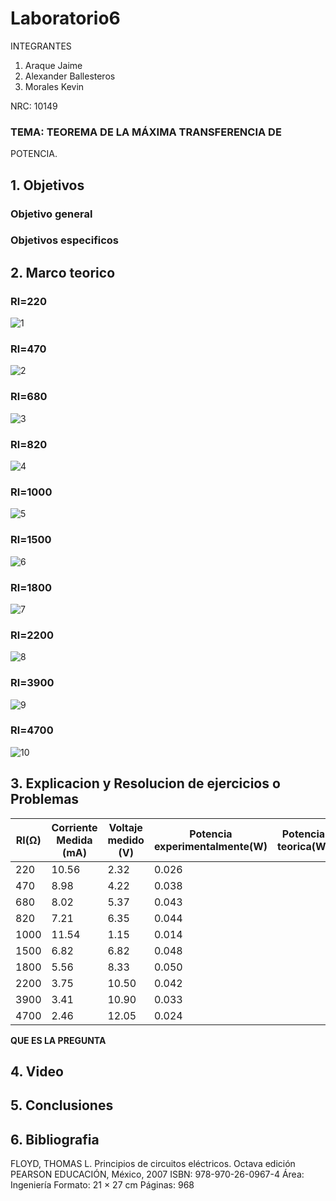 # Laboratorio6
INTEGRANTES

1. Araque Jaime
2. Alexander Ballesteros
3. Morales Kevin

NRC: 10149
### TEMA:  TEOREMA DE LA MÁXIMA TRANSFERENCIA DE

POTENCIA.
## 1. Objetivos
### Objetivo general
### Objetivos especificos
## 2. Marco teorico

### Rl=220
![1](https://user-images.githubusercontent.com/93224166/149435789-1e4e0e12-94a4-4a94-a73f-10f6b476dbd3.png)

### Rl=470
![2](https://user-images.githubusercontent.com/93224166/149435791-89dcf22f-9887-4877-8f06-231c28369443.png)

### Rl=680
![3](https://user-images.githubusercontent.com/93224166/149435794-d939d5e1-8d9f-4ce2-922d-03a8cadb63d1.png)

### Rl=820
![4](https://user-images.githubusercontent.com/93224166/149435797-4af980f0-3b01-47d8-9af1-0b9cf7e84821.png)

### Rl=1000
![5](https://user-images.githubusercontent.com/93224166/149435798-7ff53918-e740-40ef-9915-dbaf03496594.png)

### Rl=1500
![6](https://user-images.githubusercontent.com/93224166/149435799-c70d6ffb-d105-4611-97d1-04545a074994.png)

### Rl=1800
![7](https://user-images.githubusercontent.com/93224166/149435802-0c95cf93-be02-4828-ac74-7d257ff6e794.png)

### Rl=2200
![8](https://user-images.githubusercontent.com/93224166/149435780-06813995-b030-4db5-8e9d-50cada353e95.png)

### Rl=3900
![9](https://user-images.githubusercontent.com/93224166/149435785-3e0d7507-8c7e-44ef-869f-73b4089ad281.png)

### Rl=4700
![10](https://user-images.githubusercontent.com/93224166/149435787-ca2bbfa3-0e66-475e-a0b5-d17c094233c5.png)



## 3. Explicacion y Resolucion de ejercicios o Problemas

|Rl(Ω)|Corriente Medida (mA)|Voltaje medido (V)| Potencia experimentalmente(W)| Potencia teorica(W)|
|-------|----|---|---|----|
|220|10.56|2.32|0.026|
|470|8.98|4.22|0.038|
|680|8.02|5.37|0.043|
|820|7.21|6.35|0.044|
|1000|11.54|1.15|0.014|
|1500|6.82|6.82|0.048|
|1800|5.56|8.33|0.050|
|2200|3.75|10.50|0.042|
|3900|3.41|10.90|0.033|
|4700|2.46|12.05|0.024|

**QUE ES LA PREGUNTA**

## 4. Video 
## 5. Conclusiones
## 6. Bibliografia
FLOYD, THOMAS L. Principios de circuitos eléctricos. Octava edición PEARSON EDUCACIÓN, México, 2007 ISBN: 978-970-26-0967-4 Área: Ingeniería Formato: 21 × 27 cm Páginas: 968
